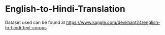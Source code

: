 # English-to-Hindi-Translation

Dataset used can be found at https://www.kaggle.com/devkhant24/english-to-hindi-text-corpus
